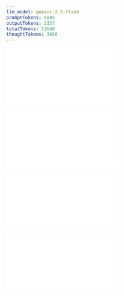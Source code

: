 ```yaml
---
llm_model: gemini-2.5-flash
promptTokens: 6845
outputTokens: 2337
totalTokens: 12640
thoughtTokens: 3458
---
```


![@](steps/_.3eb68380.md)

![@](steps/_.fd7b22ee.md)

![@](steps/prompt.7c0354b1.md)

![@](steps/response.49ba6b2a.md)